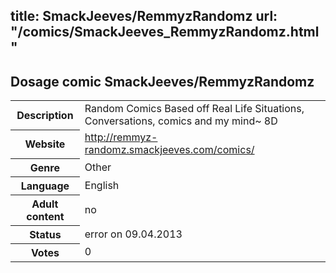 title: SmackJeeves/RemmyzRandomz
url: "/comics/SmackJeeves_RemmyzRandomz.html"
---
Dosage comic SmackJeeves/RemmyzRandomz
-----------------------------------------

<table class="comicinfo">
<tr>
<th>Description</th><td>Random Comics Based off Real Life Situations, Conversations, comics and my mind~ 8D</td>
</tr>
<tr>
<th>Website</th><td><a href="http://remmyz-randomz.smackjeeves.com/comics/">http://remmyz-randomz.smackjeeves.com/comics/</a></td>
</tr>
<tr>
<th>Genre</th><td>Other</td>
</tr>
<tr>
<th>Language</th><td>English</td>
</tr>
<tr>
<th>Adult content</th><td>no</td>
</tr>
<tr>
<th>Status</th><td>error on 09.04.2013</td>
</tr>
<tr>
<th>Votes</th><td>0</div></td>
</tr>
</table>
